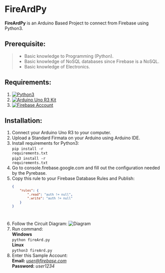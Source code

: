 # FireArdPy

<p><b>FireArdPy</b> is an Arduino Based Project to connect from Firebase using Python3.</p>

## Prerequisite:
> * Basic knowledge to Programming (Python).
> * Basic knowledge of NoSQL databases since Firebase is a NoSQL.
> * Basic knowledge of Electronics.


## Requirements:
1. [![Python3](https://www.python.org/static/img/python-logo.png)](https://www.python.org/downloads/)
2. [![Arduino Uno R3 Kit](https://www.arduino.cc/favicon.ico)](https://store.arduino.cc/usa/arduino-starter-kit)
3. [![Firebase Account](https://www.gstatic.com/mobilesdk/160503_mobilesdk/logo/2x/firebase_28dp.png)](https://console.firebase.google.com/)

## Installation:
1. Connect your Arduino Uno R3 to your computer.
2. Upload a Standard Firmata on your Arduino using Arduino IDE.
3. Install requirements for Python3:
	<br><code>pip install -r requirements.txt</code>
	<br><code>pip3 install -r requirements.txt</code>
4. Go to console.firebase.google.com and fill out the configuration needed by the Pyrebase.
5. Copy this rule to your Firebase Database Rules and Publish:
	<code>
	```json
	{
		"rules": {
			".read": "auth != null",
			".write": "auth != null"
		}
	}
	```
	</code>
6. Follow the Circuit Diagram:
![Diagram](https://github.com/mboy1011/FireArdPy/blob/master/Circuit%20Diagram.png)
7. Run command:
	<br><b>Windows</b></br>
	<code>python fireArd.py</code>
	<br><b>Linux</b></br>
	<code>python3 fireArd.py</code>
8. Enter this Sample Account:
	<br><b>Email:</b> <i>user@firebase.com</i>
	<br><b>Password:</b> <i>user1234</i>
##



